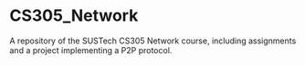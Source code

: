 # CS305_Network
A repository of the SUSTech CS305 Network course, including assignments and a project implementing a P2P protocol.
